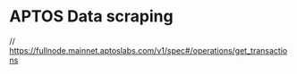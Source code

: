 # APTOS Data scraping 

// https://fullnode.mainnet.aptoslabs.com/v1/spec#/operations/get_transactions
